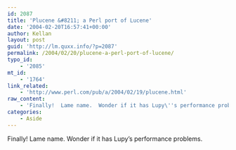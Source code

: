 ```yaml
---
id: 2087
title: 'Plucene &#8211; a Perl port of Lucene'
date: '2004-02-20T16:57:41+00:00'
author: Kellan
layout: post
guid: 'http://lm.quxx.info/?p=2087'
permalink: /2004/02/20/plucene-a-perl-port-of-lucene/
typo_id:
    - '2085'
mt_id:
    - '1764'
link_related:
    - 'http://www.perl.com/pub/a/2004/02/19/plucene.html'
raw_content:
    - 'Finally!  Lame name.  Wonder if it has Lupy\''s performance problems.'
categories:
    - Aside
---
```


Finally! Lame name. Wonder if it has Lupy’s performance problems.